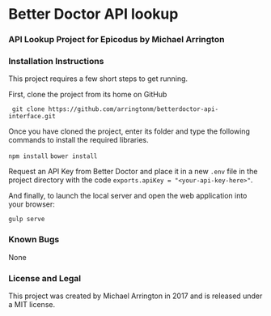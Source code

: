 # Better Doctor API lookup

### API Lookup Project for Epicodus by Michael Arrington

### Installation Instructions

This project requires a few short steps to get running.

First, clone the project from its home on GitHub

` git clone https://github.com/arringtonm/betterdoctor-api-interface.git`

Once you have cloned the project, enter its folder and type the following commands to install the required libraries.

` npm install `
` bower install `

Request an API Key from Better Doctor and place it in a new `.env` file in the project directory with the code `exports.apiKey = "<your-api-key-here>"`.

And finally, to launch the local server and open the web application into your browser:

` gulp serve `

### Known Bugs

None

### License and Legal

This project was created by Michael Arrington in 2017 and is released under a MIT license.
